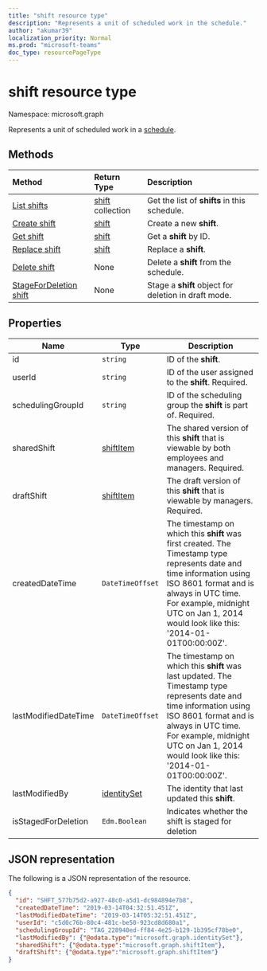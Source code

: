 ```yaml
---
title: "shift resource type"
description: "Represents a unit of scheduled work in the schedule."
author: "akumar39"
localization_priority: Normal
ms.prod: "microsoft-teams"
doc_type: resourcePageType
---
```


# shift resource type

Namespace: microsoft.graph

Represents a unit of scheduled work in a [schedule](schedule.md). 

## Methods

| Method       | Return Type  |Description|
|:---------------|:--------|:----------|
|[List shifts](../api/schedule-list-shifts.md) | [shift](shift.md) collection | Get the list of **shifts** in this schedule.|
|[Create shift](../api/schedule-post-shifts.md) | [shift](shift.md) | Create a new **shift**.|
|[Get shift](../api/shift-get.md) | [shift](shift.md) | Get a **shift** by ID.|
|[Replace shift](../api/shift-put.md) | [shift](shift.md) | Replace a **shift**.|
|[Delete shift](../api/shift-delete.md) | None | Delete a **shift** from the schedule.|
|[StageForDeletion shift](../api/shift-stageForDeletion.md) | None | Stage a **shift** object for deletion in draft mode. |

## Properties
|Name          |Type           |Description                                                                                                                                      |
|--------------|---------------|-------------------------------------------------------------------------------------------------------------------------------------------------|
| id			|`string`      |ID of the **shift**.|
| userId 			|`string`      |ID of the user assigned to the **shift**. Required. |
| schedulingGroupId 		|`string`      |ID of the scheduling group the **shift** is part of. Required. |
| sharedShift 	|[shiftItem](shiftitem.md)  |The shared version of this **shift** that is viewable by both employees and managers. Required. |
| draftShift		|[shiftItem](shiftitem.md)        |The draft version of this **shift** that is viewable by managers. Required. |
| createdDateTime		|`DateTimeOffset`        |The timestamp on which this **shift** was first created. The Timestamp type represents date and time information using ISO 8601 format and is always in UTC time. For example, midnight UTC on Jan 1, 2014 would look like this: '2014-01-01T00:00:00Z'. |
| lastModifiedDateTime		|`DateTimeOffset`        |The timestamp on which this **shift** was last updated. The Timestamp type represents date and time information using ISO 8601 format and is always in UTC time. For example, midnight UTC on Jan 1, 2014 would look like this: '2014-01-01T00:00:00Z'. |
| lastModifiedBy		| [identitySet](identityset.md)        |The identity that last updated this **shift**.|
| isStagedForDeletion | `Edm.Boolean` | Indicates whether the shift is staged for deletion |

## JSON representation

The following is a JSON representation of the resource.

<!-- {
  "blockType": "resource",
  "keyProperty": "id",
  "@odata.type": "microsoft.graph.shift"
}-->

```json
{
  "id": "SHFT_577b75d2-a927-48c0-a5d1-dc984894e7b8",
  "createdDateTime": "2019-03-14T04:32:51.451Z",
  "lastModifiedDateTime": "2019-03-14T05:32:51.451Z",
  "userId": "c5d0c76b-80c4-481c-be50-923cd8d680a1",
  "schedulingGroupId": "TAG_228940ed-ff84-4e25-b129-1b395cf78be0",
  "lastModifiedBy": {"@odata.type":"microsoft.graph.identitySet"},
  "sharedShift": {"@odata.type":"microsoft.graph.shiftItem"},
  "draftShift": {"@odata.type":"microsoft.graph.shiftItem"}
}
```


<!-- uuid: 8fcb5dbc-d5aa-4681-8e31-b001d5168d79
2015-10-25 14:57:30 UTC -->
<!--
{
  "type": "#page.annotation",
  "description": "shift resource",
  "keywords": "",
  "section": "documentation",
  "tocPath": "",
  "suppressions": []
}
-->

